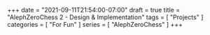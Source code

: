 +++
date = "2021-09-11T21:54:00-07:00"
draft = true
title = "AlephZeroChess 2 - Design & Implementation"
tags = [ "Projects" ]
categories = [ "For Fun" ]
series = [ "AlephZeroChess" ]
+++


